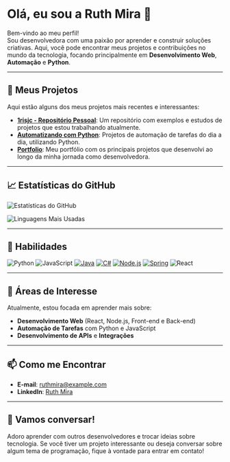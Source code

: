 # Olá, eu sou a Ruth Mira 👋

Bem-vindo ao meu perfil!  
Sou desenvolvedora com uma paixão por aprender e construir soluções criativas. Aqui, você pode encontrar meus projetos e contribuições no mundo da tecnologia, focando principalmente em **Desenvolvimento Web**, **Automação** e **Python**.

---

## 🚀 Meus Projetos

Aqui estão alguns dos meus projetos mais recentes e interessantes:

- [**1risjc - Repositório Pessoal**](https://github.com/ruthmira-1risjc/1risjc): Um repositório com exemplos e estudos de projetos que estou trabalhando atualmente.
- [**Automatizando com Python**](https://github.com/ruthmira-1risjc/python-automation): Projetos de automação de tarefas do dia a dia, utilizando Python.
- [**Portfolio**](https://github.com/ruthmira-1risjc/portfolio): Meu portfólio com os principais projetos que desenvolvi ao longo da minha jornada como desenvolvedora.

---

## 📈 Estatísticas do GitHub

![Estatísticas do GitHub](https://github-readme-stats.vercel.app/api?username=ruthmira-1risjc&show_icons=true&theme=radical)

![Linguagens Mais Usadas](https://github-readme-stats.vercel.app/api/top-langs/?username=ruthmira-1risjc&layout=compact&theme=radical)

---

## 🌟 Habilidades

![Python](https://img.shields.io/badge/Python-blue?style=flat&logo=python)
![JavaScript](https://img.shields.io/badge/JavaScript-yellow?style=flat&logo=javascript)
[![Java](https://img.shields.io/badge/Java-red?style=flat&logo=openjdk)](https://www.java.com/)
[![C#](https://img.shields.io/badge/C%23-purple?style=flat&logo=csharp)](https://learn.microsoft.com/en-us/dotnet/csharp/)
[![Node.js](https://img.shields.io/badge/Node.js-green?style=flat&logo=node.js)](https://nodejs.org/)
[![Spring](https://img.shields.io/badge/Spring-brightgreen?style=flat&logo=spring)](https://spring.io/)
![React](https://img.shields.io/badge/React-blue?style=flat&logo=react)


---

## 🎯 Áreas de Interesse

Atualmente, estou focada em aprender mais sobre:

- **Desenvolvimento Web** (React, Node.js, Front-end e Back-end)
- **Automação de Tarefas** com Python e JavaScript
- **Desenvolvimento de APIs** e **Integrações**

---

## 📫 Como me Encontrar

- **E-mail**: ruthmira@example.com
- **LinkedIn**: [Ruth Mira](https://www.linkedin.com/in/ruthmira)

---

## 💬 Vamos conversar!

Adoro aprender com outros desenvolvedores e trocar ideias sobre tecnologia. Se você tiver um projeto interessante ou deseja conversar sobre algum tema de programação, fique à vontade para entrar em contato!
